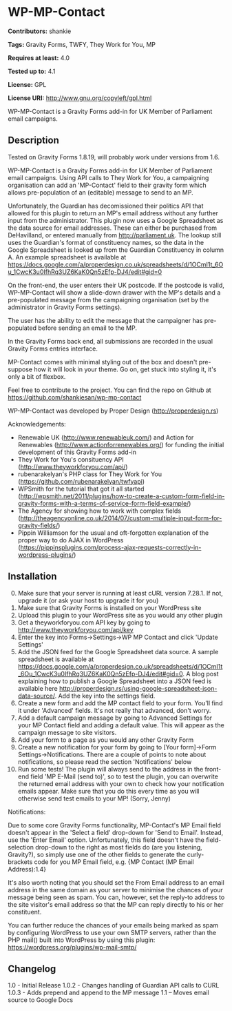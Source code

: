 # WP-MP-Contact #
**Contributors:** shankie
  
**Tags:** Gravity Forms, TWFY, They Work for You, MP
  
**Requires at least:** 4.0
  
**Tested up to:** 4.1
  
**License:** GPL
  
**License URI:** http://www.gnu.org/copyleft/gpl.html
  

WP-MP-Contact is a Gravity Forms add-in for UK Member of Parliament email campaigns.

## Description ##
Tested on Gravity Forms 1.8.19, will probably work under versions from 1.6.

WP-MP-Contact is a Gravity Forms add-in for UK Member of Parliament email campaigns. Using API calls to They Work for You, a campaigning organisation can add an 'MP-Contact' field to their gravity form which allows pre-population of an (editable) message to send to an MP.

Unfortunately, the Guardian has decomissioned their politics API that allowed for this plugin to return an MP's email address without any further input from the administrator. This plugin now uses a Google Spreadsheet as the data source for email addresses. These can either be purchased from DeHavilland, or entered manually from http://parliament.uk. The lookup still uses the Guardian's format of constituency names, so the data in the Google Spreadsheet is looked up from the Guardian Constituency in column A. An example spreadsheet is available at https://docs.google.com/a/properdesign.co.uk/spreadsheets/d/1OCmI1t_6Ou_1CwcK3u0IfhRq3UZ6KaK0Qn5zEfp-DJ4/edit#gid=0

On the front-end, the user enters their UK postcode. If the postcode is valid, WP-MP-Contact will show a slide-down drawer with the MP's details and a pre-populated message from the campaigning organisation (set by the administrator in Gravity Forms settings).

The user has the ability to edit the message that the campaigner has pre-populated before sending an email to the MP.

In the Gravity Forms back end, all submissions are recorded in the usual Gravity Forms entries interface.

MP-Contact comes with minimal styling out of the box and doesn't pre-suppose how it will look in your theme. Go on, get stuck into styling it, it's only a bit of flexbox.

Feel free to contribute to the project. You can find the repo on Github at https://github.com/shankiesan/wp-mp-contact

WP-MP-Contact was developed by Proper Design (http://properdesign.rs)

 Acknowledgements: 

* Renewable UK (http://www.renewableuk.com/) and Action for Renewables (http://www.actionforrenewables.org/) for funding the initial development of this Gravity Forms add-in
* They Work for You's consituency API (http://www.theyworkforyou.com/api/)
* rubenarakelyan's PHP class for They Work for You (https://github.com/rubenarakelyan/twfyapi)
* WPSmith for the tutorial that got it all started (http://wpsmith.net/2011/plugins/how-to-create-a-custom-form-field-in-gravity-forms-with-a-terms-of-service-form-field-example/)
* The Agency for showing how to work with complex fields (http://theagencyonline.co.uk/2014/07/custom-multiple-input-form-for-gravity-fields/)
* Pippin Williamson for the usual and oft-forgotten explanation of the proper way to do AJAX in WordPress (https://pippinsplugins.com/process-ajax-requests-correctly-in-wordpress-plugins/)

## Installation ##
0. Make sure that your server is running at least cURL version 7.28.1. If not, upgrade it (or ask your host to upgrade it for you)
1. Make sure that Gravity Forms is installed on your WordPress site
2. Upload this plugin to your WordPress site as you would any other plugin
3. Get a theyworkforyou.com API key by going to http://www.theyworkforyou.com/api/key
4. Enter the key into Forms->Settings->WP MP Contact and click 'Update Settings'
5. Add the JSON feed for the Google Spreadsheet data source. A sample spreadsheet is available at https://docs.google.com/a/properdesign.co.uk/spreadsheets/d/1OCmI1t_6Ou_1CwcK3u0IfhRq3UZ6KaK0Qn5zEfp-DJ4/edit#gid=0. A blog post explaining how to publish a Google Spreadsheet into a JSON feed is available here http://properdesign.rs/using-google-spreadsheet-json-data-source/. Add the key into the settings field.
6. Create a new form and add the MP contact field to your form. You'll find it under 'Advanced' fields. It's not really that advanced, don't worry.
7. Add a default campaign message by going to Advanced Settings for your MP Contact field and adding a default value. This will appear as the campaign message to site visitors.
8. Add your form to a page as you would any other Gravity Form
9. Create a new notification for your form by going to [Your form]->Form Settings->Notifications. There are a couple of points to note about notifications, so please read the section 'Notifications' below
10. Run some tests! The plugin will always send to the address in the front-end field 'MP E-Mail (send to)', so to test the plugin, you can overwrite the returned email address with your own to check how your notification emails appear. Make sure that you do this every time as you will otherwise send test emails to your MP! (Sorry, Jenny)

Notifications:

Due to some core Gravity Forms functionality, MP-Contact's MP Email field doesn't appear in the 'Select a field' drop-down for 'Send to Email'. Instead, use the 'Enter Email' option. Unfortunately, this field doesn't have the field-selection drop-down to the right as most fields do (are you listening, Gravity?), so simply use one of the other fields to generate the curly-brackets code for you MP Email field, e.g. {MP Contact (MP Email Address):1.4}

It's also worth noting that you should set the From Email address to an email address in the same domain as your server to minimise the chances of your message being seen as spam. You can, however, set the reply-to address to the site visitor's email address so that the MP can reply directly to his or her constituent. 

You can further reduce the chances of your emails being marked as spam by configuring WordPress to use your own SMTP servers, rather than the PHP mail() built into WordPress by using this plugin: https://wordpress.org/plugins/wp-mail-smtp/

## Changelog ##
1.0 - Initial Release
1.0.2 - Changes handling of Guardian API calls to CURL
1.0.3 - Adds prepend and append to the MP message
1.1 – Moves email source to Google Docs